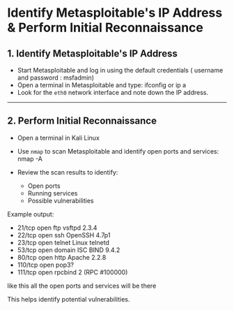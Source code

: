 # Identify Metasploitable's IP Address & Perform Initial Reconnaissance

## 1. Identify Metasploitable's IP Address
- Start Metasploitable and log in using the default credentials ( username and password : msfadmin)
- Open a terminal in Metasploitable and type:
              ifconfig
                or
                ip a
- Look for the `eth0` network interface and note down the IP address.

---

## 2. Perform Initial Reconnaissance
- Open a terminal in Kali Linux
- Use `nmap` to scan Metasploitable and identify open ports and services:
                    nmap -A  <Metasploitable-IP>

- Review the scan results to identify:
  - Open ports
  - Running services
  - Possible vulnerabilities

Example output:

* 21/tcp  open  ftp       vsftpd 2.3.4
* 22/tcp  open  ssh       OpenSSH 4.7p1
* 23/tcp  open  telnet    Linux telnetd
* 53/tcp  open  domain    ISC BIND 9.4.2
* 80/tcp  open  http      Apache 2.2.8
* 110/tcp open  pop3?
* 111/tcp open  rpcbind   2 (RPC #100000) 

like this all the open ports and services will be there 

This helps identify potential vulnerabilities.


